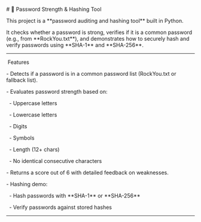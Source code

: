 \# 🔐 Password Strength \& Hashing Tool



This project is a \*\*password auditing and hashing tool\*\* built in Python.  

It checks whether a password is strong, verifies if it is a common password (e.g., from \*\*RockYou.txt\*\*), and demonstrates how to securely hash and verify passwords using \*\*SHA-1\*\* and \*\*SHA-256\*\*.



---



&nbsp;Features



\-  Detects if a password is in a common password list (RockYou.txt or fallback list).  

\-  Evaluates password strength based on:

&nbsp; - Uppercase letters  

&nbsp; - Lowercase letters  

&nbsp; - Digits  

&nbsp; - Symbols  

&nbsp; - Length (12+ chars)  

&nbsp; - No identical consecutive characters  

\-  Returns a score out of 6 with detailed feedback on weaknesses.  

\-  Hashing demo:

&nbsp; - Hash passwords with \*\*SHA-1\*\* or \*\*SHA-256\*\*  

&nbsp; - Verify passwords against stored hashes  



---





